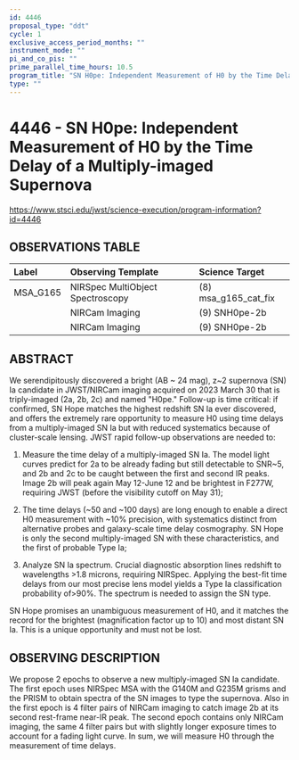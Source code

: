 ```yaml
---
id: 4446
proposal_type: "ddt"
cycle: 1
exclusive_access_period_months: ""
instrument_mode: ""
pi_and_co_pis: ""
prime_parallel_time_hours: 10.5
program_title: "SN H0pe: Independent Measurement of H0 by the Time Delay of a Multiply-imaged Supernova"
type: ""
---
```

# 4446 - SN H0pe: Independent Measurement of H0 by the Time Delay of a Multiply-imaged Supernova
https://www.stsci.edu/jwst/science-execution/program-information?id=4446
## OBSERVATIONS TABLE
| Label      | Observing Template            | Science Target        |
| :--------- | :---------------------------- | :-------------------- |
| MSA_G165   | NIRSpec MultiObject Spectroscopy | (8) msa_g165_cat_fix |
|            | NIRCam Imaging                | (9) SNH0pe-2b         |
|            | NIRCam Imaging                | (9) SNH0pe-2b         |

## ABSTRACT

We serendipitously discovered a bright (AB ~ 24 mag), z~2 supernova (SN) Ia candidate in JWST/NIRCam imaging acquired on 2023 March 30 that is triply-imaged (2a, 2b, 2c) and named "H0pe." Follow-up is time critical: if confirmed, SN Hope matches the highest redshift SN Ia ever discovered, and offers the extremely rare opportunity to measure H0 using time delays from a multiply-imaged SN Ia but with reduced systematics because of cluster-scale lensing. JWST rapid follow-up observations are needed to:

1) Measure the time delay of a multiply-imaged SN Ia. The model light curves predict for 2a to be already fading but still detectable to SNR~5, and 2b and 2c to be caught between the first and second IR peaks. Image 2b will peak again May 12-June 12 and be brightest in F277W, requiring JWST (before the visibility cutoff on May 31);

2) The time delays (~50 and ~100 days) are long enough to enable a direct H0 measurement with ~10% precision, with systematics distinct from alternative probes and galaxy-scale time delay cosmography. SN Hope is only the second multiply-imaged SN with these characteristics, and the first of probable Type Ia;

3) Analyze SN Ia spectrum. Crucial diagnostic absorption lines redshift to wavelengths >1.8 microns, requiring NIRSpec. Applying the best-fit time delays from our most precise lens model yields a Type Ia classification probability of>90%. The spectrum is needed to assign the SN type.

SN Hope promises an unambiguous measurement of H0, and it matches the record for the brightest (magnification factor up to 10) and most distant SN Ia. This is a unique opportunity and must not be lost.

## OBSERVING DESCRIPTION

We propose 2 epochs to observe a new multiply-imaged SN Ia candidate. The first epoch uses NIRSpec MSA with the G140M and G235M grisms and the PRISM to obtain spectra of the SN images to type the supernova. Also in the first epoch is 4 filter pairs of NIRCam imaging to catch image 2b at its second rest-frame near-IR peak. The second epoch contains only NIRCam imaging, the same 4 filter pairs but with slightly longer exposure times to account for a fading light curve. In sum, we will measure H0 through the measurement of time delays.